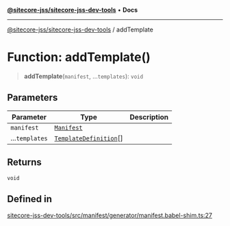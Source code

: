 [**@sitecore-jss/sitecore-jss-dev-tools**](../README.md) • **Docs**

***

[@sitecore-jss/sitecore-jss-dev-tools](../README.md) / addTemplate

# Function: addTemplate()

> **addTemplate**(`manifest`, ...`templates`): `void`

## Parameters

| Parameter | Type | Description |
| ------ | ------ | ------ |
| `manifest` | [`Manifest`](../interfaces/Manifest.md) |  |
| ...`templates` | [`TemplateDefinition`](../interfaces/TemplateDefinition.md)[] |  |

## Returns

`void`

## Defined in

[sitecore-jss-dev-tools/src/manifest/generator/manifest.babel-shim.ts:27](https://github.com/Sitecore/jss/blob/85fd9b813b01a71614ef7fb536485926ec8242cf/packages/sitecore-jss-dev-tools/src/manifest/generator/manifest.babel-shim.ts#L27)
